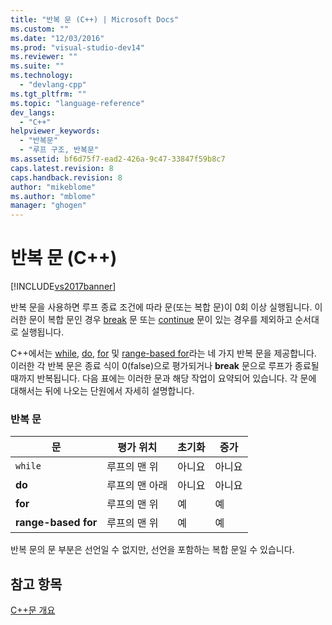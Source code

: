 ```yaml
---
title: "반복 문 (C++) | Microsoft Docs"
ms.custom: ""
ms.date: "12/03/2016"
ms.prod: "visual-studio-dev14"
ms.reviewer: ""
ms.suite: ""
ms.technology: 
  - "devlang-cpp"
ms.tgt_pltfrm: ""
ms.topic: "language-reference"
dev_langs: 
  - "C++"
helpviewer_keywords: 
  - "반복문"
  - "루프 구조, 반복문"
ms.assetid: bf6d75f7-ead2-426a-9c47-33847f59b8c7
caps.latest.revision: 8
caps.handback.revision: 8
author: "mikeblome"
ms.author: "mblome"
manager: "ghogen"
---
```

# 반복 문 (C++)
[!INCLUDE[vs2017banner](../assembler/inline/includes/vs2017banner.md)]

반복 문을 사용하면 루프 종료 조건에 따라 문\(또는 복합 문\)이 0회 이상 실행됩니다.  이러한 문이 복합 문인 경우 [break](../cpp/break-statement-cpp.md) 문 또는 [continue](../cpp/continue-statement-cpp.md) 문이 있는 경우를 제외하고 순서대로 실행됩니다.  
  
 C\+\+에서는 [while](../cpp/while-statement-cpp.md), [do](../cpp/do-while-statement-cpp.md), [for](../cpp/for-statement-cpp.md) 및 [range\-based for](../cpp/range-based-for-statement-cpp.md)라는 네 가지 반복 문을 제공합니다.  이러한 각 반복 문은 종료 식이 0\(false\)으로 평가되거나 **break** 문으로 루프가 종료될 때까지 반복됩니다.  다음 표에는 이러한 문과 해당 작업이 요약되어 있습니다. 각 문에 대해서는 뒤에 나오는 단원에서 자세히 설명합니다.  
  
### 반복 문  
  
|문|평가 위치|초기화|증가|  
|-------|-----------|---------|--------|  
|`while`|루프의 맨 위|아니요|아니요|  
|**do**|루프의 맨 아래|아니요|아니요|  
|**for**|루프의 맨 위|예|예|  
|**range\-based for**|루프의 맨 위|예|예|  
  
 반복 문의 문 부분은 선언일 수 없지만,  선언을 포함하는 복합 문일 수 있습니다.  
  
## 참고 항목  
 [C\+\+문 개요](../cpp/overview-of-cpp-statements.md)